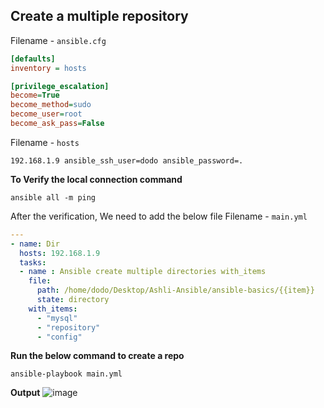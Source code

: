 ## Create a multiple repository

Filename - `ansible.cfg`
```cfg
[defaults]
inventory = hosts

[privilege_escalation]
become=True
become_method=sudo
become_user=root
become_ask_pass=False
```
Filename - `hosts`
```
192.168.1.9 ansible_ssh_user=dodo ansible_password=.
```
**To Verify the local connection command**
```
ansible all -m ping
```
After the verification, We need to add the below file
Filename - `main.yml`
```yml
---
- name: Dir
  hosts: 192.168.1.9
  tasks:
  - name : Ansible create multiple directories with_items
    file:
      path: /home/dodo/Desktop/Ashli-Ansible/ansible-basics/{{item}}
      state: directory
    with_items:
      - "mysql"     
      - "repository"     
      - "config"
```
**Run the below command to create a repo**
```
ansible-playbook main.yml
```
**Output**
![image](https://user-images.githubusercontent.com/91359308/211581022-6f3aad2a-6be4-4bba-ae9e-ffd63e224bcd.png)

